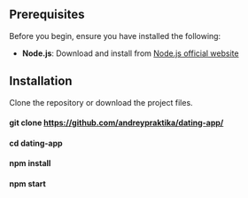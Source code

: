 ## Prerequisites
Before you begin, ensure you have installed the following:

- **Node.js**: Download and install from [Node.js official website](https://nodejs.org/)

## Installation

Clone the repository or download the project files.
   #### git clone https://github.com/andreypraktika/dating-app/
   #### cd dating-app
   #### npm install
   #### npm start
